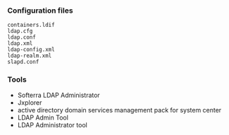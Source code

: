 
### Configuration files
```
containers.ldif
ldap.cfg
ldap.conf
ldap.xml
ldap-config.xml
ldap-realm.xml
slapd.conf
```

### Tools
- Softerra LDAP Administrator
- Jxplorer
- active directory domain services management pack for system center
- LDAP Admin Tool
- LDAP Administrator tool
